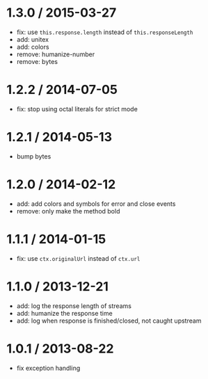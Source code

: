 
1.3.0 / 2015-03-27
==================

 * fix: use `this.response.length` instead of `this.responseLength`
 * add: unitex
 * add: colors
 * remove: humanize-number
 * remove: bytes

1.2.2 / 2014-07-05
==================

 * fix: stop using octal literals for strict mode

1.2.1 / 2014-05-13
==================

 * bump bytes

1.2.0 / 2014-02-12
==================

 * add: add colors and symbols for error and close events
 * remove: only make the method bold

1.1.1 / 2014-01-15
==================

 * fix: use `ctx.originalUrl` instead of `ctx.url`

1.1.0 / 2013-12-21
==================

 * add: log the response length of streams
 * add: humanize the response time
 * add: log when response is finished/closed, not caught upstream

1.0.1 / 2013-08-22
==================

 * fix exception handling
